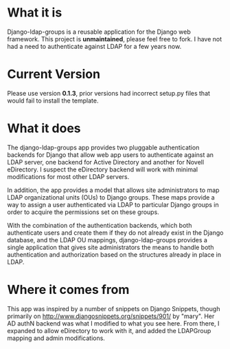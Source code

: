 # What it is #
Django-ldap-groups is a reusable application for the Django web framework. This project is **unmaintained**, please feel free to fork. I have not had a need to authenticate against LDAP for a few years now.

# Current Version #
Please use version **0.1.3**, prior versions had incorrect setup.py files that would fail to install the template.

# What it does #
The django-ldap-groups app provides two pluggable authentication
backends for Django that allow web app users to authenticate against
an LDAP server, one backend for Active Directory and another for Novell
eDirectory.  I suspect the eDirectory backend will work with minimal
modifications for most other LDAP servers.

In addition, the app provides a model that allows site
administrators to map LDAP organizational units (OUs) to Django groups.  These
maps provide a way to assign a user authenticated via LDAP to particular Django
groups in order to acquire the permissions set on these groups.

With the combination of the authentication backends, which both authenticate
users and create them if they do not already exist in the Django database, and
the LDAP OU mappings, django-ldap-groups provides a single application that
gives site administrators the means to handle both authentication and
authorization based on the structures already in place in LDAP.

# Where it comes from #
This app was inspired by a number of snippets on Django Snippets, though
primarily on http://www.djangosnippets.org/snippets/901/ by "mary".  Her AD
authN backend was what I modified to what you see here.  From there, I expanded
to allow eDirectory to work with it, and added the LDAPGroup mapping and admin
modifications.